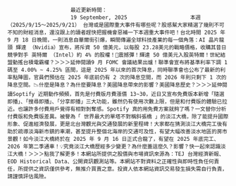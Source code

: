 
                        最近更新時間：
                        19 September, 2025                    本週（2025/9/15～2025/9/21） 台灣或是國際重大事件有哪些呢？股感幫大家精選了幾則不可不知的財經消息，還沒跟上的讀者趕快把握機會惡補一下本週重大事件吧！台北時間 2025 年 9 月 18 日晚間，一則消息自華爾街引爆，瞬間傳遍全球科技產業的每一個角落：AI 晶片龍頭 輝達 （Nvidia）宣布，將斥資 50 億美元，以每股 23.28美元的戰略價格，收購其昔日競爭對手 英特爾 （Intel）約 4% 的股權！🤝震撼彈！輝達 50 億美元入股英特爾！世紀結盟動搖台積電霸權？＞＞＞延伸閱讀9 月 FOMC 會議結果出爐！聯準會宣布將基準利率下調 1 碼至 4.00% ~ 4.25% 區間，這是 2025 年以來的首次降息，同時聯準會也公布了最新的利率點陣圖，官員們預估在 2025 年底前仍有 2 次的降息空間，而 2026 年則只剩下 1 次的降息空間。📉什麼是降息？為什麼要降息？美國降息帶來的影響？美國降息歷史？＞＞＞延伸閱讀Soptify 近期動作頻頻，首先是付費版月費漲價 13~30，近日又宣布免費版本新增「隨選即播」、「搜尋即播」、「分享即播」三大功能，雖然仍有使用次數上限，但是和付費版的體驗已拉近。也讓許多付費用戶覺得有相對剝奪感。Spotify 真的用免費方案就夠了嗎？一文替你分析付費版和免費版差異。被譽為「 世界最大的單塔不對稱斜張橋 」的淡江大橋，除了能提升國際形象、促進經濟發展，更是北台灣觀光與交通發展的新里程碑！大家都在猜測淡江大橋完工後有助於疏導淡海新市鎮的車潮，甚至提升整個北海岸的交通可及性，有望大幅改善淡水地區的房市景觀！如今淡江大橋終於在 2025 年 9 月 16 日正式合龍了，有望在 2025 年底完工、2026 年第二季通車！💡究竟淡江大橋歷經多少變更？為什麼蓋這麼久？影響？快一起來認識淡江大橋！＞＞＞點我了解更多！本網站所提供之股價與市場資訊來源為：TEJ 台灣經濟新報、EOD Historical Data、公開資訊觀測站等。本網站不對資料之正確性與即時性負任何責任，所提供之資訊僅供參考，無推介買賣之意。投資人依本網站資訊交易發生損失需自行負責，請謹慎評估風險。
